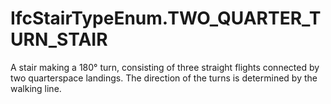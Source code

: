 IfcStairTypeEnum.TWO_QUARTER_TURN_STAIR
=======================================
A stair making a 180° turn, consisting of three straight flights connected by
two quarterspace landings. The direction of the turns is determined by the
walking line.



